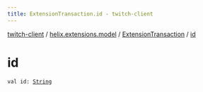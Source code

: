 ```yaml
---
title: ExtensionTransaction.id - twitch-client
---
```


[twitch-client](../../index.html) / [helix.extensions.model](../index.html) / [ExtensionTransaction](index.html) / [id](./id.html)

# id

`val id: `[`String`](https://kotlinlang.org/api/latest/jvm/stdlib/kotlin/-string/index.html)